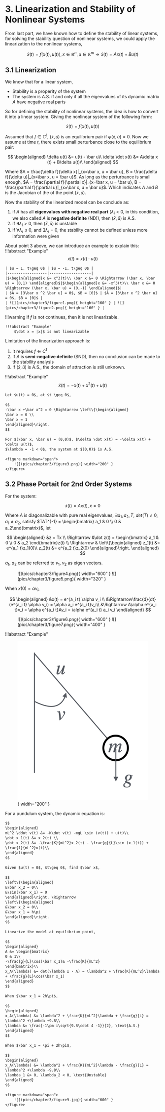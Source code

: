 # 3. Linearization and Stability of Nonlinear Systems
From last part, we have known how to define the stability of linear systems, for solving the stability question of nonlinear systems, we could apply the linearization to the nonlinear systems,

$$
\dot x(t) = f(x(t), u(t)), x \in \mathbb R^n, u \in \mathbb R^m \Rightarrow \dot x(t) = Ax(t) + Bu(t)
$$

## 3.1 Linearization
We know that for a linear system, 
* Stability is a properity of the system
* The system is A.S. if and only if all the eigenvalues of its dynamic matrix $A$ have negative real parts

So for defining the stability of nonlinear systems, the idea is how to convert it into a linear system. Giving the nonlinear system of the following form:

$$
\dot x(t) = f(x(t), u(t))
$$

Assumed that $f \in C^1$, $(\bar x, \bar u)$ is an equilibrium pair if $\varphi(\bar x, \bar u) = 0$. Now we assume at time $t$, there exists small perturbance close to the equilibrium pair:

$$
\begin{aligned}
\delta u(t) &= u(t) - \bar u\\
\delta \dot x(t) &= A\delta x (t) + B\delta u(t)\\
\end{aligned}
$$

Where $A = \frac{\delta f}{\delta x}|_{x=\bar x, u = \bar u}, B = \frac{\delta f}{\delta u}|_{x=\bar x, u = \bar u}$. As long as the perturbance is small enough, $A = \frac{\partial f}{\partial x}|_{x=\bar x, u = \bar u}, B = \frac{\partial f}{\partial u}|_{x=\bar x, u = \bar u}$. Which indicates $A$ and $B$ is the Jacobian of the of the point $(\bar x, \bar u)$.

Now the stability of the linearized model can be conclude as:

1. if $A$ has all __eigenvalues with negative real part__ ($\lambda_i < 0$, in this condition, we also called $A$ is __negative definite__ (ND)), then $(\bar x, \bar u)$ is A.S.
2. if $\exists \lambda_i > 0$, then $(\bar x, \bar u)$ is unstable
3. if $\forall \lambda_i \leq 0$, and $\exists \lambda_j = 0$, the stability cannot be defined unless more information were given

About point 3 above, we can introduce an example to explain this:
!!!abstract "Example"
    $$
    \dot x(t) = x(t)\cdot u(t)
    $$

    | $u = 1, t\geq 0$ | $u = -1, t\geq 0$ |
    |------------------|-------------------|
    |$\begin{aligned}x &= x^3(t)\\ \bar x &= 0 \Rightarrow (\bar x, \bar u) = (0,1) \end{aligned}$|$\begin{aligned}x &= -x^3(t)\\ \bar x &= 0 \Rightarrow (\bar x, \bar u) = (0,-1) \end{aligned}$|
    | $A = [3\bar x ^2 \bar u] = 0$, $B = [0]$ | $A = [3\bar x ^2 \bar u] = 0$, $B = [0]$ |
    | ![](pics/chapter3/figure1.png){ height="160" } | ![](pics/chapter3/figure2.png){ height="160" } |

!!!warning
    if $f$ is not continues, then it is not linearizable.
    
    !!!abstract "Example"
        $\dot x = |x|$ is not linearizable

Limitation of the linearization approach is:

1. It requires $f \in C^1$
2. If $A$ is __semi-negative definite__ (SND), then no conclusion can be made to the stability analysis
3. If $(\bar x, \bar u)$ is A.S., the domain of attraction is still unknown.

!!!abstract "Example"
    $$
    \dot x(t) = -x(t) +x^2(t) +u(t)
    $$

    Let $u(t) = 0$, at $t \geq 0$,

    $$
    -\bar x +\bar x^2 = 0 \Rightarrow \left\{\begin{aligned} 
    \bar x = 0 \\
    \bar x = 1
    \end{aligned}\right.
    $$

    For $(\bar x, \bar u) = (0,0)$, $\delta \dot x(t) = -\delta x(t) + \delta u(t)$,
    $\lambda = -1 < 0$, the system at $(0,0)$ is A.S.

    <figure markdown="span">
        ![](pics/chapter3/figure3.png){ width="200" }
    </figure>

## 3.2 Phase Portait for 2nd Order Systems
For the system:

$$
\dot x (t) = Ax(t), \bar x = 0
$$

Where $A$ is diagonalizable with pure real eigenvalues, $\exists a_1, a_2, T$, $det(T) \neq 0$, $a_1 \neq a_2$, satisfy $TAT^{-1} = \begin{bmatrix} a_1 & 0 \\ 0 & a_2\end{bmatrix}$, let

$$
\begin{aligned}
&z = Tx \\
\Rightarrow &\dot z(t) = \begin{bmatrix}
a_1 & 0 \\
0 & a_2
\end{bmatrix}z(t) \\
\Rightarrow & \left\{\begin{aligned}
z_1(t) &= e^{a_1 t}z_1(0)\\
z_2(t) &= e^{a_2 t}z_2(0)
\end{aligned}\right.
\end{aligned}
$$

$a_1$, $a_2$ can be referred to $v_1$, $v_2$ as eigen vectors.

<figure markdown="span">
    ![](pics/chapter3/figure4.png){ width="600" }
    ![](pics/chapter3/figure5.png){ width="320" }
</figure>

When $x(0) = \alpha v_i$,

$$
\begin{aligned}
&x(t) = e^{a_i t} \alpha v_i \\
&\Rightarrow\frac{d}{dt}(e^{a_i t} \alpha v_i) = \alpha a_i e^{a_i t}v_i\\
&\Rightarrow A\alpha e^{a_i t}v_i = \alpha e^{a_i t}Av_i = \alpha e^{a_i t} a_i v_i
\end{aligned}
$$

<figure markdown="span">
    ![](pics/chapter3/figure6.png){ width="600" }
    ![](pics/chapter3/figure7.png){ width="400" }
</figure>

!!!abstract "Example"
    <figure markdown="span">
        ![](pics/chapter3/figure8.png){ width="200" }
    </figure>
    For a pundulum system, the dynamic equation is:

    $$
    \begin{aligned}
    mL^2 \ddot v(t) &= -K\dot v(t) -mgL \sin (v(t)) + u(t)\\
    \dot x_1(t) &= x_2(t) \\
    \dot x_2(t) &= -\frac{K}{mL^2}x_2(t) - \frac{g}{L}\sin (x_1(t)) + \frac{1}{mL^2}u(t)\\
    \end{aligned}
    $$

    Given $u(t) = 0$, $t\geq 0$, find $\bar x$,

    $$
    \left\{\begin{aligned}
    &\bar x_2 = 0\\
    &\sin(\bar x_1) = 0
    \end{aligned}\right. \Rightarrow 
    \left\{\begin{aligned}
    &\bar x_2 = 0\\
    &\bar x_1 = h\pi
    \end{aligned}\right.
    $$

    Linearize the model at equilibrium point,

    $$
    \begin{aligned}
    A &= \begin{bmatrix}
    0 & 1\\
    -\frac{g}{L}\cos(\bar x_1)& -\frac{K}{mL^2}
    \end{bmatrix}\\
    x_A(\lambda) &= det(\lambda I - A) = \lambda^2 + \frac{K}{mL^2}\lambda + \frac{g}{L}\cos(\bar x_1)
    \end{aligned}
    $$

    When $\bar x_1 = 2h\pi$,

    $$
    \begin{aligned}
    x_A(\lambda) &= \lambda^2 + \frac{K}{mL^2}\lambda + \frac{g}{L} = \lambda^2 +\lambda +9.8\\
    \lambda &= \frac{-1\pm i\sqrt{9.8\cdot 4 -1}}{2}, \text{A.S.}
    \end{aligned}
    $$

    When $\bar x_1 = \pi + 2h\pi$,

    $$
    \begin{aligned}
    x_A(\lambda) &= \lambda^2 + \frac{K}{mL^2}\lambda - \frac{g}{L} = \lambda^2 +\lambda -9.8\\
    \lambda_1 &> 0, \lambda_2 < 0, \text{Unstable}
    \end{aligned}
    $$

    <figure markdown="span">
        ![](pics/chapter3/figure9.jpg){ width="600" }
    </figure>
